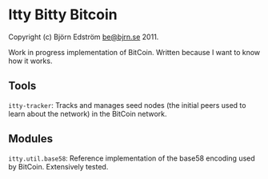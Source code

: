 Itty Bitty Bitcoin
==================
Copyright (c) Björn Edström <be@bjrn.se> 2011.

Work in progress implementation of BitCoin. Written because I want to
know how it works.

Tools
-----

`itty-tracker`: Tracks and manages seed nodes (the initial peers used to learn about the network) in the BitCoin network.

Modules
-------

`itty.util.base58`: Reference implementation of the base58 encoding
used by BitCoin. Extensively tested.
